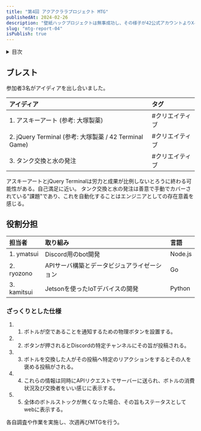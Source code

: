 ```yaml
---
title: "第4回 アクアクララプロジェクト MTG"
publishedAt: 2024-02-26
description: "壁紙ハックプロジェクトは無事成功し、その様子が42公式アカウントよりXへ投稿されました。同プロジェクトの実施に伴い、広報活動として簡易的なWebサイトをホスティングしています。また、次のプロジェクトとして、見えない課題となってる校舎内ウォーターサーバーのタンク交換と水の発注をIoTデバイスやbotを使って自動化する提案がされました。"
slug: "mtg-report-04"
isPublish: true
---
```


<details>
<summary>目次</summary>

1. [ブレスト](#ブレスト)
2. [役割分担](#役割分担)
3. [ざっくりとした仕様](#ざっくりとした仕様)

</details>

## ブレスト

参加者3名がアイディアを出し合いました。

| アイディア | タグ |
| :---- | :---- | 
| 1. アスキーアート (参考: 大塚製薬) | #クリエイティブ |
| 2. jQuery Terminal (参考: 大塚製薬 / 42 Terminal Game) | #クリエイティブ |
| 3. タンク交換と水の発注 | #クリエイティブ |

アスキーアートとjQuery Terminalは労力と成果が比例しないとろうに終わる可能性がある。自己満足に近い。
タンク交換と水の発注は善意で手動でカバーされている"課題"であり、これを自動化することはエンジニアとしての存在意義を感じる。

## 役割分担

| 担当者 | 取り組み | 言語 |
| :---- | :---- | :---- | 
| 1. ymatsui | Discord用のbot開発 | Node.js |
| 2. ryozono | APIサーバ構築とデータビジュアライゼーション | Go |
| 3. kamitsui | Jetsonを使ったIoTデバイスの開発 | Python |

### ざっくりとした仕様
1. 1. ボトルが空であることを通知するための物理ボタンを設置する。
2. 2. ボタンが押されるとDiscordの特定チャンネルにその旨が投稿される。
3. 3. ボトルを交換した人がその投稿へ特定のリアクションをするとその人を褒める投稿がされる。
4. 4. これらの情報は同時にAPIリクエストでサーバーに送られ、ボトルの消費状況及び交換者をいい感じに表示する。
5. 5. 全体のボトルストックが無くなった場合、その旨もステータスとしてwebに表示する。

各自調査や作業を実施し、次週再びMTGを行う。